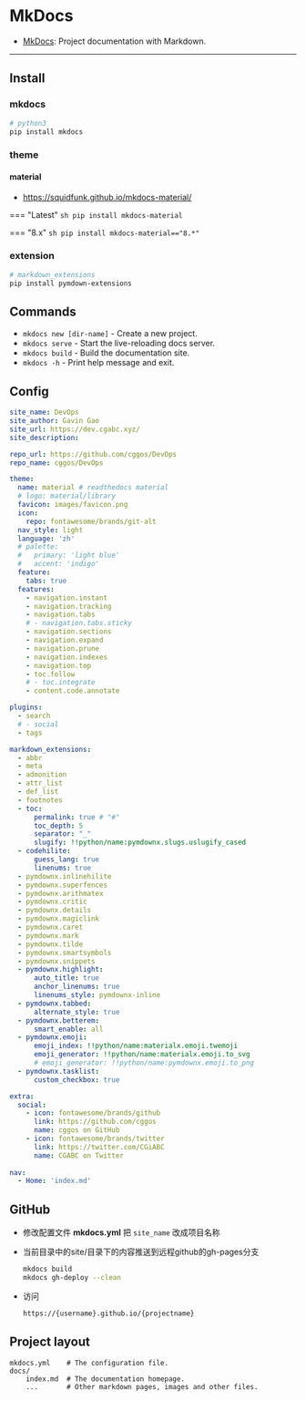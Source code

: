 # MkDocs

* [MkDocs](https://www.mkdocs.org/): Project documentation with Markdown.

---

## Install


### mkdocs

```sh
# python3
pip install mkdocs
```

### theme

#### material

* https://squidfunk.github.io/mkdocs-material/

=== "Latest"
    ```sh
    pip install mkdocs-material
    ```

=== "8.x"
    ```sh
    pip install mkdocs-material=="8.*"
    ```

### extension

```sh
# markdown_extensions
pip install pymdown-extensions
```

## Commands

* `mkdocs new [dir-name]` - Create a new project.
* `mkdocs serve` - Start the live-reloading docs server.
* `mkdocs build` - Build the documentation site.
* `mkdocs -h` - Print help message and exit.

## Config

```yaml title="mkdocs.yml"
site_name: DevOps
site_author: Gavin Gao
site_url: https://dev.cgabc.xyz/
site_description:

repo_url: https://github.com/cggos/DevOps
repo_name: cggos/DevOps

theme: 
  name: material # readthedocs material
  # logo: material/library
  favicon: images/favicon.png
  icon:
    repo: fontawesome/brands/git-alt
  nav_style: light
  language: 'zh'
  # palette:
  #   primary: 'light blue'
  #   accent: 'indigo' 
  feature:
    tabs: true
  features:
    - navigation.instant
    - navigation.tracking
    - navigation.tabs
    # - navigation.tabs.sticky
    - navigation.sections
    - navigation.expand
    - navigation.prune
    - navigation.indexes
    - navigation.top
    - toc.follow
    # - toc.integrate
    - content.code.annotate

plugins:
  - search
  # - social
  - tags

markdown_extensions:
  - abbr
  - meta
  - admonition
  - attr_list
  - def_list
  - footnotes
  - toc:
      permalink: true # "#"
      toc_depth: 5
      separator: "_"
      slugify: !!python/name:pymdownx.slugs.uslugify_cased
  - codehilite:
      guess_lang: true
      linenums: true
  - pymdownx.inlinehilite
  - pymdownx.superfences
  - pymdownx.arithmatex
  - pymdownx.critic
  - pymdownx.details
  - pymdownx.magiclink
  - pymdownx.caret
  - pymdownx.mark
  - pymdownx.tilde        
  - pymdownx.smartsymbols
  - pymdownx.snippets
  - pymdownx.highlight:
      auto_title: true
      anchor_linenums: true
      linenums_style: pymdownx-inline
  - pymdownx.tabbed:
      alternate_style: true       
  - pymdownx.betterem:
      smart_enable: all
  - pymdownx.emoji:
      emoji_index: !!python/name:materialx.emoji.twemoji
      emoji_generator: !!python/name:materialx.emoji.to_svg
      # emoji_generator: !!python/name:pymdownx.emoji.to_png
  - pymdownx.tasklist:
      custom_checkbox: true

extra:
  social:
    - icon: fontawesome/brands/github
      link: https://github.com/cggos
      name: cggos on GitHub
    - icon: fontawesome/brands/twitter 
      link: https://twitter.com/CGiABC
      name: CGABC on Twitter
        
nav:
  - Home: 'index.md'
```


## GitHub

- 修改配置文件 **mkdocs.yml** 把 `site_name` 改成项目名称

- 当前目录中的site/目录下的内容推送到远程github的gh-pages分支
  ```sh
  mkdocs build
  mkdocs gh-deploy --clean
  ```

- 访问
  ```sh
  https://{username}.github.io/{projectname}
  ```

## Project layout

```
mkdocs.yml    # The configuration file.
docs/
    index.md  # The documentation homepage.
    ...       # Other markdown pages, images and other files.
```